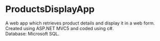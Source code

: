 # ProductsDisplayApp
A web app which retrieves product details and display it in a web form.<br/>
Created using ASP.NET MVC5 and coded using c#. <br/>
Database: Microsoft SQL.
